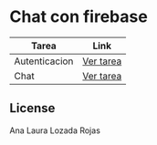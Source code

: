 # Chat con firebase
| Tarea | Link |
| ------ | ------ |
| Autenticacion | [Ver tarea](https://annlozada.github.io/firebase/) |
| Chat | [Ver tarea](https://annlozada.github.io/chat801ALLR/)|


## License

Ana Laura Lozada Rojas
